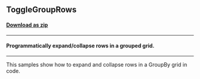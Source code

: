 ## ToggleGroupRows
#### [Download as zip](https://minhaskamal.github.io/DownGit/#/home?url=https://github.com/GrapeCity/ComponentOne-WinForms-Samples/tree/master/NetFramework\TrueDBGrid\CS\ToggleGroupRows)
____
#### Programmatically expand/collapse rows in a grouped grid.
____
This samples show how to expand and collapse rows in a GroupBy grid in code. 